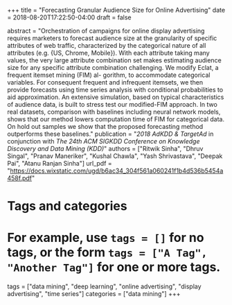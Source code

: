 +++
title = "Forecasting Granular Audience Size for Online Advertising"
date = 2018-08-20T17:22:50-04:00
draft = false

abstract = "Orchestration of campaigns for online display advertising requires marketers to forecast audience size at the granularity of specific attributes of web traffic, characterized by the categorical nature of all attributes (e.g. {US, Chrome, Mobile}). With each attribute taking many values, the very large attribute combination set makes estimating audience size for any specific attribute combination challenging. We modify Eclat, a frequent itemset mining (FIM) al- gorithm, to accommodate categorical variables. For consequent frequent and infrequent itemsets, we then provide forecasts using time series analysis with conditional probabilities to aid approximation. An extensive simulation, based on typical characteristics of audience data, is built to stress test our modified-FIM approach. In two real datasets, comparison with baselines including neural network models, shows that our method lowers computation time of FIM for categorical data. On hold out samples we show that the proposed forecasting method outperforms these baselines."
publication = "_2018 AdKDD & TargetAd_ in conjunction with _The 24th ACM SIGKDD Conference on Knowledge Discovery and Data Mining (KDD)_"
authors = ["Ritwik Sinha", "Dhruv Singal", "Pranav Maneriker", "Kushal Chawla", "Yash Shrivastava", "Deepak Pai", "Atanu Ranjan Sinha"]
url_pdf = "https://docs.wixstatic.com/ugd/b6ac34_304f561a060241f1b4d536b5454a458f.pdf"

# Tags and categories
# For example, use `tags = []` for no tags, or the form `tags = ["A Tag", "Another Tag"]` for one or more tags.
tags = ["data mining", "deep learning", "online advertising", "display advertising", "time series"]
categories = ["data mining"]
+++


